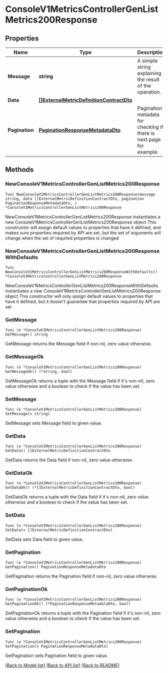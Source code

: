 # ConsoleV1MetricsControllerGenListMetrics200Response

## Properties

Name | Type | Description | Notes
------------ | ------------- | ------------- | -------------
**Message** | **string** | A simple string explaining the result of the operation. | 
**Data** | [**[]ExternalMetricDefinitionContractDto**](ExternalMetricDefinitionContractDto.md) |  | 
**Pagination** | [**PaginationResponseMetadataDto**](PaginationResponseMetadataDto.md) | Pagination metadata for checking if there is next page for example. | 

## Methods

### NewConsoleV1MetricsControllerGenListMetrics200Response

`func NewConsoleV1MetricsControllerGenListMetrics200Response(message string, data []ExternalMetricDefinitionContractDto, pagination PaginationResponseMetadataDto, ) *ConsoleV1MetricsControllerGenListMetrics200Response`

NewConsoleV1MetricsControllerGenListMetrics200Response instantiates a new ConsoleV1MetricsControllerGenListMetrics200Response object
This constructor will assign default values to properties that have it defined,
and makes sure properties required by API are set, but the set of arguments
will change when the set of required properties is changed

### NewConsoleV1MetricsControllerGenListMetrics200ResponseWithDefaults

`func NewConsoleV1MetricsControllerGenListMetrics200ResponseWithDefaults() *ConsoleV1MetricsControllerGenListMetrics200Response`

NewConsoleV1MetricsControllerGenListMetrics200ResponseWithDefaults instantiates a new ConsoleV1MetricsControllerGenListMetrics200Response object
This constructor will only assign default values to properties that have it defined,
but it doesn't guarantee that properties required by API are set

### GetMessage

`func (o *ConsoleV1MetricsControllerGenListMetrics200Response) GetMessage() string`

GetMessage returns the Message field if non-nil, zero value otherwise.

### GetMessageOk

`func (o *ConsoleV1MetricsControllerGenListMetrics200Response) GetMessageOk() (*string, bool)`

GetMessageOk returns a tuple with the Message field if it's non-nil, zero value otherwise
and a boolean to check if the value has been set.

### SetMessage

`func (o *ConsoleV1MetricsControllerGenListMetrics200Response) SetMessage(v string)`

SetMessage sets Message field to given value.


### GetData

`func (o *ConsoleV1MetricsControllerGenListMetrics200Response) GetData() []ExternalMetricDefinitionContractDto`

GetData returns the Data field if non-nil, zero value otherwise.

### GetDataOk

`func (o *ConsoleV1MetricsControllerGenListMetrics200Response) GetDataOk() (*[]ExternalMetricDefinitionContractDto, bool)`

GetDataOk returns a tuple with the Data field if it's non-nil, zero value otherwise
and a boolean to check if the value has been set.

### SetData

`func (o *ConsoleV1MetricsControllerGenListMetrics200Response) SetData(v []ExternalMetricDefinitionContractDto)`

SetData sets Data field to given value.


### GetPagination

`func (o *ConsoleV1MetricsControllerGenListMetrics200Response) GetPagination() PaginationResponseMetadataDto`

GetPagination returns the Pagination field if non-nil, zero value otherwise.

### GetPaginationOk

`func (o *ConsoleV1MetricsControllerGenListMetrics200Response) GetPaginationOk() (*PaginationResponseMetadataDto, bool)`

GetPaginationOk returns a tuple with the Pagination field if it's non-nil, zero value otherwise
and a boolean to check if the value has been set.

### SetPagination

`func (o *ConsoleV1MetricsControllerGenListMetrics200Response) SetPagination(v PaginationResponseMetadataDto)`

SetPagination sets Pagination field to given value.



[[Back to Model list]](../README.md#documentation-for-models) [[Back to API list]](../README.md#documentation-for-api-endpoints) [[Back to README]](../README.md)


